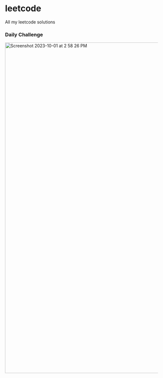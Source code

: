 # leetcode
All my leetcode solutions


### Daily Challenge 
<img width="1086" alt="Screenshot 2023-10-01 at 2 58 26 PM" src="https://github.com/oZep/leetcode/assets/97713154/b646eec1-6310-41ba-bee1-3c45f217ebd0">
